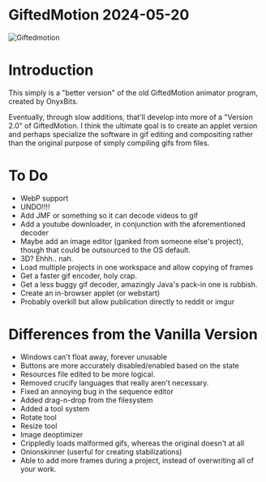 GiftedMotion 2024-05-20
============
![Giftedmotion](http://i.imgur.com/obuzBzt.png "Next generation")

Introduction
============

This simply is a "better version" of the old GiftedMotion animator program, created by OnyxBits. 

Eventually, through slow additions, that'll develop into more of a "Version 2.0" of GiftedMotion. I think the ultimate goal is to create an applet version and perhaps specialize the software in gif editing and compositing rather than the original purpose of simply compiling gifs from files.

To Do
=====
* WebP support
* UNDO!!!!
* Add JMF or something so it can decode videos to gif
* Add a youtube downloader, in conjunction with the aforementioned decoder
* Maybe add an image editor (ganked from someone else's project), though that could be outsourced to the OS default.
* 3D? Ehhh.. nah.
* Load multiple projects in one workspace and allow copying of frames
* Get a faster gif encoder, holy crap.
* Get a less buggy gif decoder, amazingly Java's pack-in one is rubbish.
* Create an in-browser applet (or webstart)
* Probably overkill but allow publication directly to reddit or imgur

Differences from the Vanilla Version
=================

* Windows can't float away, forever unusable
* Buttons are more accurately disabled/enabled based on the state
* Resources file edited to be more logical.
* Removed crucify languages that really aren't necessary.
* Fixed an annoying bug in the sequence editor
* Added drag-n-drop from the filesystem
* Added a tool system
* Rotate tool
* Resize tool
* Image deoptimizer
* Crippledly loads malformed gifs, whereas the original doesn't at all
* Onionskinner (userful for creating stabilizations)
* Able to add more frames during a project, instead of overwriting all of your work.
